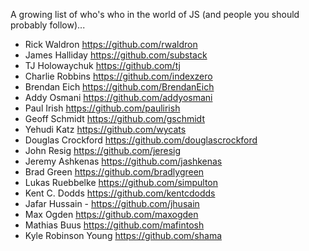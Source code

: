 A growing list of who's who in the world of JS (and people you should probably follow)...

- Rick Waldron https://github.com/rwaldron
- James Halliday https://github.com/substack
- TJ Holowaychuk https://github.com/tj
- Charlie Robbins https://github.com/indexzero
- Brendan Eich https://github.com/BrendanEich
- Addy Osmani https://github.com/addyosmani
- Paul Irish https://github.com/paulirish
- Geoff Schmidt https://github.com/gschmidt
- Yehudi Katz https://github.com/wycats
- Douglas Crockford https://github.com/douglascrockford
- John Resig https://github.com/jeresig
- Jeremy Ashkenas https://github.com/jashkenas
- Brad Green https://github.com/bradlygreen
- Lukas Ruebbelke https://github.com/simpulton
- Kent C. Dodds https://github.com/kentcdodds
- Jafar Hussain - https://github.com/jhusain
- Max Ogden https://github.com/maxogden
- Mathias Buus https://github.com/mafintosh
- Kyle Robinson Young https://github.com/shama